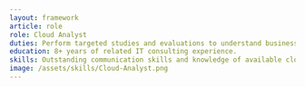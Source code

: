 ```yaml
---
layout: framework
article: role
role: Cloud Analyst
duties: Perform targeted studies and evaluations to understand business outcome objectives; translate those objectives to a cloud strategy; and recommend cloud technology options to IT management that map to tangible infrastructure solutions.
education: 8+ years of related IT consulting experience.
skills: Outstanding communication skills and knowledge of available cloud technologies and vendors.
image: /assets/skills/Cloud-Analyst.png
---
```

